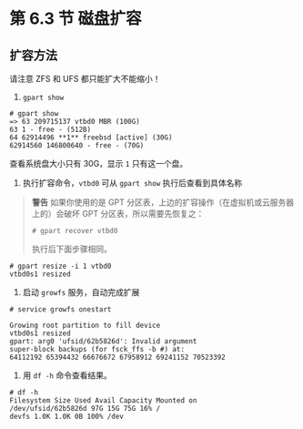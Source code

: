 # 第 6.3 节 磁盘扩容

## 扩容方法

请注意 ZFS 和 UFS 都只能扩大不能缩小！

1. `gpart show`

```
# gpart show
=> 63 209715137 vtbd0 MBR (100G)
63 1 - free - (512B)
64 62914496 **1** freebsd [active] (30G)
62914560 146800640 - free - (70G)
```

查看系统盘大小只有 30G，显示 `1` 只有这一个盘。

1. 执行扩容命令，`vtbd0` 可从 `gpart show` 执行后查看到具体名称

> **警告** 如果你使用的是 GPT 分区表，上边的扩容操作（在虚拟机或云服务器上的）会破坏 GPT 分区表，所以需要先恢复之：
>
> ```
> # gpart recover vtbd0
> ```
>
> 执行后下面步骤相同。

```
# gpart resize -i 1 vtbd0
vtbd0s1 resized
```

1. 启动 `growfs` 服务，自动完成扩展

```
# service growfs onestart

Growing root partition to fill device
vtbd0s1 resized
gpart: arg0 'ufsid/62b5826d': Invalid argument
super-block backups (for fsck_ffs -b #) at:
64112192 65394432 66676672 67958912 69241152 70523392
```

1. 用 `df -h` 命令查看结果。

```
# df -h
Filesystem Size Used Avail Capacity Mounted on
/dev/ufsid/62b5826d 97G 15G 75G 16% /
devfs 1.0K 1.0K 0B 100% /dev
```